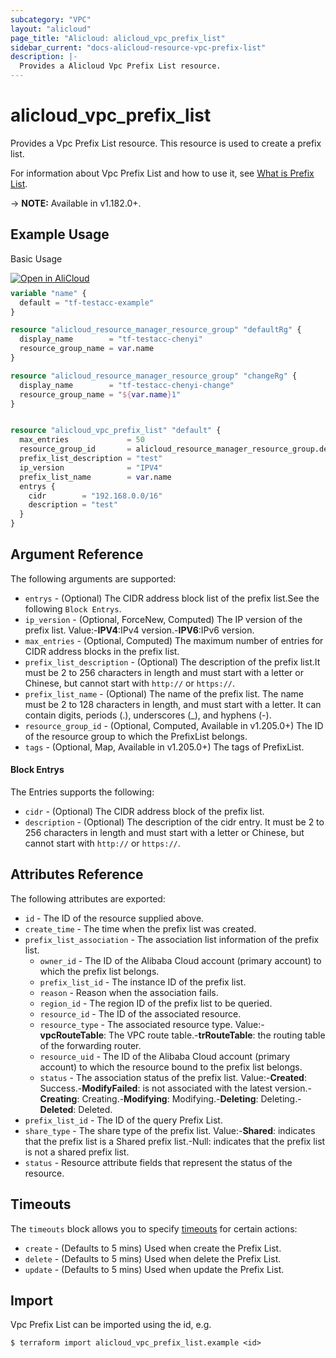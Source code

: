 ```yaml
---
subcategory: "VPC"
layout: "alicloud"
page_title: "Alicloud: alicloud_vpc_prefix_list"
sidebar_current: "docs-alicloud-resource-vpc-prefix-list"
description: |-
  Provides a Alicloud Vpc Prefix List resource.
---
```


# alicloud_vpc_prefix_list

Provides a Vpc Prefix List resource. This resource is used to create a prefix list.

For information about Vpc Prefix List and how to use it, see [What is Prefix List](https://www.alibabacloud.com/help/zh/virtual-private-cloud/latest/creatvpcprefixlist).

-> **NOTE:** Available in v1.182.0+.

## Example Usage

Basic Usage

<div style="display: block;margin-bottom: 40px;"><div class="oics-button" style="float: right;position: absolute;margin-bottom: 10px;">
  <a href="https://api.aliyun.com/terraform?resource=alicloud_vpc_prefix_list&exampleId=5b35a15b-7247-5c5d-53b5-302828e180ef4c059599&activeTab=example&spm=docs.r.vpc_prefix_list.0.5b35a15b72&intl_lang=EN_US" target="_blank">
    <img alt="Open in AliCloud" src="https://img.alicdn.com/imgextra/i1/O1CN01hjjqXv1uYUlY56FyX_!!6000000006049-55-tps-254-36.svg" style="max-height: 44px; max-width: 100%;">
  </a>
</div></div>

```terraform
variable "name" {
  default = "tf-testacc-example"
}

resource "alicloud_resource_manager_resource_group" "defaultRg" {
  display_name        = "tf-testacc-chenyi"
  resource_group_name = var.name
}

resource "alicloud_resource_manager_resource_group" "changeRg" {
  display_name        = "tf-testacc-chenyi-change"
  resource_group_name = "${var.name}1"
}


resource "alicloud_vpc_prefix_list" "default" {
  max_entries             = 50
  resource_group_id       = alicloud_resource_manager_resource_group.defaultRg.id
  prefix_list_description = "test"
  ip_version              = "IPV4"
  prefix_list_name        = var.name
  entrys {
    cidr        = "192.168.0.0/16"
    description = "test"
  }
}
```

## Argument Reference

The following arguments are supported:
* `entrys` - (Optional) The CIDR address block list of the prefix list.See the following `Block Entrys`.
* `ip_version` - (Optional, ForceNew, Computed) The IP version of the prefix list. Value:-**IPV4**:IPv4 version.-**IPV6**:IPv6 version.
* `max_entries` - (Optional, Computed) The maximum number of entries for CIDR address blocks in the prefix list.
* `prefix_list_description` - (Optional) The description of the prefix list.It must be 2 to 256 characters in length and must start with a letter or Chinese, but cannot start with `http://` or `https://`.
* `prefix_list_name` - (Optional) The name of the prefix list. The name must be 2 to 128 characters in length, and must start with a letter. It can contain digits, periods (.), underscores (_), and hyphens (-).
* `resource_group_id` - (Optional, Computed, Available in v1.205.0+) The ID of the resource group to which the PrefixList belongs.
* `tags` - (Optional, Map, Available in v1.205.0+) The tags of PrefixList.

#### Block Entrys

The Entries supports the following:
* `cidr` - (Optional) The CIDR address block of the prefix list.
* `description` - (Optional) The description of the cidr entry. It must be 2 to 256 characters in length and must start with a letter or Chinese, but cannot start with `http://` or `https://`.


## Attributes Reference

The following attributes are exported:
* `id` - The ID of the resource supplied above.
* `create_time` - The time when the prefix list was created.
* `prefix_list_association` - The association list information of the prefix list.
  * `owner_id` - The ID of the Alibaba Cloud account (primary account) to which the prefix list belongs.
  * `prefix_list_id` - The instance ID of the prefix list.
  * `reason` - Reason when the association fails.
  * `region_id` - The region ID of the prefix list to be queried.
  * `resource_id` - The ID of the associated resource.
  * `resource_type` - The associated resource type. Value:-**vpcRouteTable**: The VPC route table.-**trRouteTable**: the routing table of the forwarding router.
  * `resource_uid` - The ID of the Alibaba Cloud account (primary account) to which the resource bound to the prefix list belongs.
  * `status` - The association status of the prefix list. Value:-**Created**: Success.-**ModifyFailed**: is not associated with the latest version.-**Creating**: Creating.-**Modifying**: Modifying.-**Deleting**: Deleting.-**Deleted**: Deleted.
* `prefix_list_id` - The ID of the query Prefix List.
* `share_type` - The share type of the prefix list. Value:-**Shared**: indicates that the prefix list is a Shared prefix list.-Null: indicates that the prefix list is not a shared prefix list.
* `status` - Resource attribute fields that represent the status of the resource.

## Timeouts

The `timeouts` block allows you to specify [timeouts](https://www.terraform.io/docs/configuration-0-11/resources.html#timeouts) for certain actions:
* `create` - (Defaults to 5 mins) Used when create the Prefix List.
* `delete` - (Defaults to 5 mins) Used when delete the Prefix List.
* `update` - (Defaults to 5 mins) Used when update the Prefix List.

## Import

Vpc Prefix List can be imported using the id, e.g.

```shell
$ terraform import alicloud_vpc_prefix_list.example <id>
```